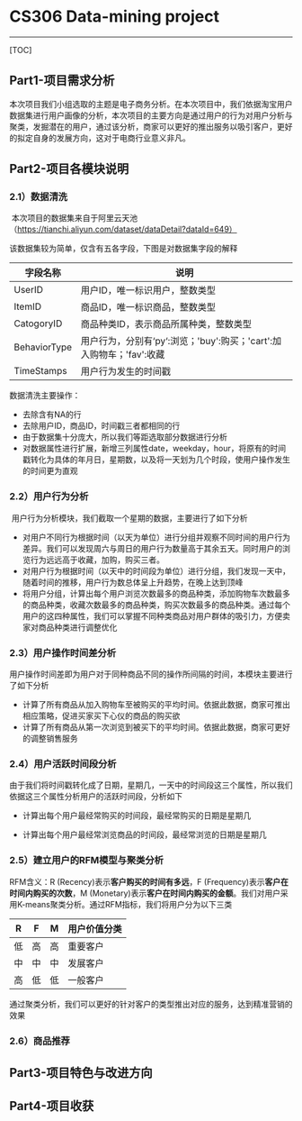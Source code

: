 # CS306 Data-mining project

------

[TOC]

## Part1-项目需求分析

​	本次项目我们小组选取的主题是电子商务分析。在本次项目中，我们依据淘宝用户数据集进行用户画像的分析，本次项目的主要方向是通过用户的行为对用户分析与聚类，发掘潜在的用户，通过该分析，商家可以更好的推出服务以吸引客户，更好的拟定自身的发展方向，这对于电商行业意义非凡。

## Part2-项目各模块说明

### 2.1）数据清洗

​	本次项目的数据集来自于阿里云天池（https://tianchi.aliyun.com/dataset/dataDetail?dataId=649）

该数据集较为简单，仅含有五各字段，下图是对数据集字段的解释

| 字段名称     | 说明                                                         |
| ------------ | ------------------------------------------------------------ |
| UserID       | 用户ID，唯一标识用户，整数类型                               |
| ItemID       | 商品ID，唯一标识商品，整数类型                               |
| CatogoryID   | 商品种类ID，表示商品所属种类，整数类型                       |
| BehaviorType | 用户行为，分别有‘py‘:浏览；'buy':购买；'cart':加入购物车；'fav':收藏 |
| TimeStamps   | 用户行为发生的时间戳                                         |

数据清洗主要操作：

- 去除含有NA的行
- 去除用户ID，商品ID，时间戳三者都相同的行
- 由于数据集十分庞大，所以我们等距选取部分数据进行分析
- 对数据属性进行扩展，新增三列属性date，weekday，hour，将原有的时间戳转化为具体的年月日，星期数，以及将一天划为几个时段，使用户操作发生的时间更为直观



### 2.2）用户行为分析

​	用户行为分析模块，我们截取一个星期的数据，主要进行了如下分析

- 对用户不同行为根据时间（以天为单位）进行分组并观察不同时间的用户行为差异。我们可以发现周六与周日的用户行为数量高于其余五天。同时用户的浏览行为远远高于收藏，加购，购买三者。
- 对用户行为根据时间（以天中的时间段为单位）进行分组，我们发现一天中，随着时间的推移，用户行为数总体呈上升趋势，在晚上达到顶峰
- 将用户分组，计算出每个用户浏览次数最多的商品种类，添加购物车次数最多的商品种类，收藏次数最多的商品种类，购买次数最多的商品种类。通过每个用户的这四种属性，我们可以掌握不同种类商品对用户群体的吸引力，方便卖家对商品种类进行调整优化



### 2.3）用户操作时间差分析

​	用户操作时间差即为用户对于同种商品不同的操作所间隔的时间，本模块主要进行了如下分析

- 计算了所有商品从加入购物车至被购买的平均时间。依据此数据，商家可推出相应策略，促进买家买下心仪的商品的购买欲
- 计算了所有商品从第一次浏览到被买下的平均时间。依据此数据，商家可更好的调整销售服务



### 2.4）用户活跃时间段分析

​	由于我们将时间戳转化成了日期，星期几，一天中的时间段这三个属性，所以我们依据这三个属性分析用户的活跃时间段，分析如下

- 计算出每个用户最经常购买的时间段，最经常购买的日期是星期几

- 计算出每个用户最经常浏览商品的时间段，最经常浏览的日期是星期几

  

### 2.5）建立用户的RFM模型与聚类分析

RFM含义：R (Recency)表示**客户购买的时间有多远**，F (Frequency)表示**客户在时间内购买的次数**，M (Monetary)表示**客户在时间内购买的金额**。我们对用户采用K-means聚类分析。通过RFM指标，我们将用户分为以下三类

| R    | F    | M    | 用户价值分类 |
| ---- | ---- | ---- | ------------ |
| 低   | 高   | 高   | 重要客户     |
| 中   | 中   | 中   | 发展客户     |
| 高   | 低   | 低   | 一般客户     |

通过聚类分析，我们可以更好的针对客户的类型推出对应的服务，达到精准营销的效果



### 2.6）商品推荐



## Part3-项目特色与改进方向

## Part4-项目收获
 
